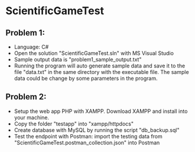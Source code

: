# ScientificGameTest

## Problem 1: 
* Language: C#
* Open the solution "ScientificGameTest.sln" with MS Visual Studio
* Sample output data is "problem1_sample_output.txt"
* Running the program will auto generate sample data and save it to the file "data.txt" in the same directory with the executable file. The sample data could be change by some parameters in the program.

## Problem 2:
* Setup the web app PHP with XAMPP. Download XAMPP and install into your machine.
* Copy the folder "testapp" into "xampp/httpdocs"
* Create database with MySQL by running the script "db_backup.sql"
* Test the endpoint with Postman: import the testing data from "ScientificGameTest.postman_collection.json" into Postman